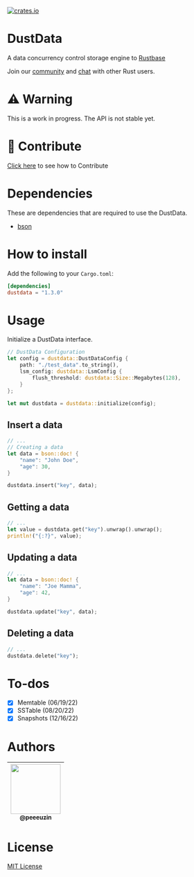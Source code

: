 [![crates.io](https://img.shields.io/crates/v/dustdata?color=EA4342&style=flat-square)](https://crates.io/crates/dustdata)

# DustData

A data concurrency control storage engine to [Rustbase](https://github.com/rustbase/rustbase)

Join our [community](https://discord.gg/m5ZzWPumbd) and [chat](https://discord.gg/m5ZzWPumbd) with other Rust users.

# ⚠️ Warning

This is a work in progress. The API is not stable yet.

# 🔗 Contribute

[Click here](./CONTRIBUTING.md) to see how to Contribute

# Dependencies

These are dependencies that are required to use the DustData.

-   [bson](https://crates.io/crates/bson)

# How to install

Add the following to your `Cargo.toml`:

```toml
[dependencies]
dustdata = "1.3.0"
```

# Usage

Initialize a DustData interface.

```rust
// DustData Configuration
let config = dustdata::DustDataConfig {
    path: "./test_data".to_string(),
    lsm_config: dustdata::LsmConfig {
        flush_threshold: dustdata::Size::Megabytes(128),
    }
};

let mut dustdata = dustdata::initialize(config);
```

## Insert a data

```rust
// ...
// Creating a data
let data = bson::doc! {
    "name": "John Doe",
    "age": 30,
}

dustdata.insert("key", data);
```

## Getting a data

```rust
// ...
let value = dustdata.get("key").unwrap().unwrap();
println!("{:?}", value);
```

## Updating a data

```rust
// ...
let data = bson::doc! {
    "name": "Joe Mamma",
    "age": 42,
}

dustdata.update("key", data);
```

## Deleting a data

```rust
// ...
dustdata.delete("key");
```

# To-dos

-   [x] Memtable (06/19/22)
-   [x] SSTable (08/20/22)
-   [x] Snapshots (12/16/22)

# Authors

<div align="center">

| [<img src="https://github.com/peeeuzin.png?size=115" width=115><br><sub>@peeeuzin</sub>](https://github.com/peeeuzin) |
| :-------------------------------------------------------------------------------------------------------------------: |

</div>

# License

[MIT License](./LICENSE)
